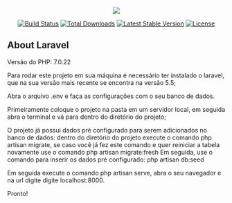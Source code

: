 <p align="center"><img src="https://laravel.com/assets/img/components/logo-laravel.svg"></p>

<p align="center">
<a href="https://travis-ci.org/laravel/framework"><img src="https://travis-ci.org/laravel/framework.svg" alt="Build Status"></a>
<a href="https://packagist.org/packages/laravel/framework"><img src="https://poser.pugx.org/laravel/framework/d/total.svg" alt="Total Downloads"></a>
<a href="https://packagist.org/packages/laravel/framework"><img src="https://poser.pugx.org/laravel/framework/v/stable.svg" alt="Latest Stable Version"></a>
<a href="https://packagist.org/packages/laravel/framework"><img src="https://poser.pugx.org/laravel/framework/license.svg" alt="License"></a>
</p>

## About Laravel
Versão do PHP: 7.0.22

Para rodar este projeto em sua máquina é necessário ter instalado o laravel, que na sua versão mais recente se encontra na versão 5.5;

Abra o arquivo .env e faça as configurações com o seu banco de dados.

Primeiramente coloque o projeto na pasta em um servidor local, em seguida abra o terminal e vá para dentro do diretório do projeto;

O projeto já possui dados pré configurado para serem adicionados no banco de dados: dentro do diretório do projeto execute o comando php artisan migrate, se caso você já fez este comando e quer reiniciar a tabela novamente use o comando php artisan migrate:fresh
Em seguida, use o comando para inserir os dados pré configurado: php artisan db:seed

Em seguida execute o comando php artisan serve, abra o seu navegador e na url digite digite localhost:8000.

Pronto!
